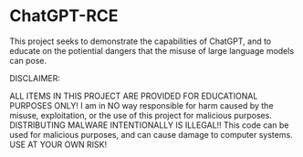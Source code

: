 # ChatGPT-RCE
This project seeks to demonstrate the capabilities of ChatGPT, and to educate on the potiential dangers that the misuse of large language models can pose. 

DISCLAIMER:

ALL ITEMS IN THIS PROJECT ARE PROVIDED FOR EDUCATIONAL PURPOSES ONLY! I am in NO way responsible for harm caused by the misuse, exploitation, or the use of this project for malicious purposes. 
DISTRIBUTING MALWARE INTENTIONALLY IS ILLEGAL!! This code can be used for malicious purposes, and can cause damage to computer systems. USE AT YOUR OWN RISK!

